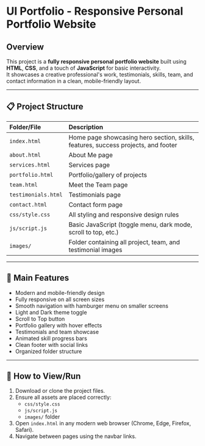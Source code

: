 # UI Portfolio - Responsive Personal Portfolio Website

## Overview

This project is a **fully responsive personal portfolio website** built using **HTML**, **CSS**, and a touch of **JavaScript** for basic interactivity.  
It showcases a creative professional's work, testimonials, skills, team, and contact information in a clean, mobile-friendly layout.

---

## 📋 Project Structure

| Folder/File | Description |
| :--- | :--- |
| `index.html` | Home page showcasing hero section, skills, features, success projects, and footer |
| `about.html` | About Me page |
| `services.html` | Services page |
| `portfolio.html` | Portfolio/gallery of projects |
| `team.html` | Meet the Team page |
| `testimonials.html` | Testimonials page |
| `contact.html` | Contact form page |
| `css/style.css` | All styling and responsive design rules |
| `js/script.js` | Basic JavaScript (toggle menu, dark mode, scroll to top, etc.) |
| `images/` | Folder containing all project, team, and testimonial images |

---

## 🎨 Main Features

- Modern and mobile-friendly design
- Fully responsive on all screen sizes
- Smooth navigation with hamburger menu on smaller screens
- Light and Dark theme toggle
- Scroll to Top button
- Portfolio gallery with hover effects
- Testimonials and team showcase
- Animated skill progress bars
- Clean footer with social links
- Organized folder structure

---

## 🚀 How to View/Run

1. Download or clone the project files.
2. Ensure all assets are placed correctly:
   - `css/style.css`
   - `js/script.js`
   - `images/` folder
3. Open `index.html` in any modern web browser (Chrome, Edge, Firefox, Safari).
4. Navigate between pages using the navbar links.


